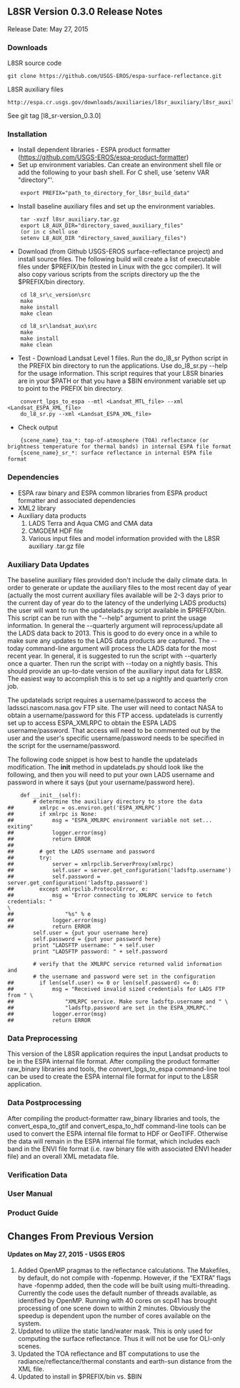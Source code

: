 ## L8SR Version 0.3.0 Release Notes
Release Date: May 27, 2015

### Downloads
L8SR source code

    git clone https://github.com/USGS-EROS/espa-surface-reflectance.git

L8SR auxiliary files

    http://espa.cr.usgs.gov/downloads/auxiliaries/l8sr_auxiliary/l8sr_auxiliary.tar.gz

See git tag [l8_sr-version_0.3.0]

### Installation
  * Install dependent libraries - ESPA product formatter (https://github.com/USGS-EROS/espa-product-formatter)
  * Set up environment variables.  Can create an environment shell file or add the following to your bash shell.  For C shell, use 'setenv VAR "directory"'.
```
    export PREFIX="path_to_directory_for_l8sr_build_data"
```

  * Install baseline auxiliary files and set up the environment variables.
```
    tar -xvzf l8sr_auxiliary.tar.gz
    export L8_AUX_DIR="directory_saved_auxiliary_files"
    (or in c shell use 
    setenv L8_AUX_DIR "directory_saved_auxiliary_files")
```

  * Download (from Github USGS-EROS surface-reflectance project) and install source files. The following build will create a list of executable files under $PREFIX/bin (tested in Linux with the gcc compiler). It will also copy various scripts from the scripts directory up the the $PREFIX/bin directory.
```
    cd l8_sr\c_version\src
    make
    make install
    make clean

    cd l8_sr\landsat_aux\src
    make
    make install
    make clean
```

  * Test - Download Landsat Level 1 files.  Run the do\_l8\_sr Python script in the PREFIX bin directory to run the applications.  Use do\_l8\_sr.py --help for the usage information.  This script requires that your L8SR binaries are in your $PATH or that you have a $BIN environment variable set up to point to the PREFIX bin directory.
```
    convert_lpgs_to_espa --mtl <Landsat_MTL_file> --xml <Landsat_ESPA_XML_file>
    do_l8_sr.py --xml <Landsat_ESPA_XML_file>
```

  * Check output
```
    {scene_name}_toa_*: top-of-atmosphere (TOA) reflectance (or brightness temperature for thermal bands) in internal ESPA file format
    {scene_name}_sr_*: surface reflectance in internal ESPA file format
```

### Dependencies
  * ESPA raw binary and ESPA common libraries from ESPA product formatter and associated dependencies
  * XML2 library
  * Auxiliary data products
    1. LADS Terra and Aqua CMG and CMA data
    2. CMGDEM HDF file
    3. Various input files and model information provided with the L8SR auxiliary .tar.gz file

### Auxiliary Data Updates
The baseline auxiliary files provided don't include the daily climate data.  In order to generate or update the auxiliary files to the most recent day of year (actually the most current auxiliary files available will be 2-3 days prior to the current day of year do to the latency of the underlying LADS products) the user will want to run the updatelads.py script available in $PREFIX/bin.  This script can be run with the "--help" argument to print the usage information.  In general the --quarterly argument will reprocess/update all the LADS data back to 2013.  This is good to do every once in a while to make sure any updates to the LADS data products are captured.  The --today command-line argument will process the LADS data for the most recent year.  In general, it is suggested to run the script with --quarterly once a quarter.  Then run the script with --today on a nightly basis.  This should provide an up-to-date version of the auxiliary input data for L8SR.  The easiest way to accomplish this is to set up a nightly and quarterly cron job.

The updatelads script requires a username/password to access the ladssci.nascom.nasa.gov FTP site.  The user will need to contact NASA to obtain a username/password for this FTP access.  updatelads is currently set up to access ESPA_XMLRPC to obtain the ESPA LADS username/password.  That access will need to be commented out by the user and the user's specific username/password needs to be specified in the script for the username/password.

The following code snippet is how best to handle the updatelads modification.  The __init__ method in updatelads.py should look like the following, and then you will need to put your own LADS username and password in where it says {put your username/password here}.

```
    def __init__(self):
        # determine the auxiliary directory to store the data
##        xmlrpc = os.environ.get('ESPA_XMLRPC')
##        if xmlrpc is None:
##            msg = "ESPA_XMLRPC environment variable not set... exiting"
##            logger.error(msg)
##            return ERROR
##
##        # get the LADS username and password
##        try:
##            server = xmlrpclib.ServerProxy(xmlrpc)
##            self.user = server.get_configuration('ladsftp.username')
##            self.password = server.get_configuration('ladsftp.password')
##        except xmlrpclib.ProtocolError, e:
##            msg = "Error connecting to XMLRPC service to fetch credentials: " 
\               
##                "%s" % e
##            logger.error(msg)
##            return ERROR
        self.user = {put your username here}
        self.password = {put your password here}
        print "LADSFTP username: " + self.user
        print "LADSFTP password: " + self.password

        # verify that the XMLRPC service returned valid information and
        # the username and password were set in the configuration
##        if len(self.user) <= 0 or len(self.password) <= 0:
##            msg = "Received invalid sized credentials for LADS FTP from " \
##                "XMLRPC service. Make sure ladsftp.username and " \
##                "ladsftp.password are set in the ESPA_XMLRPC."
##            logger.error(msg)
##            return ERROR
```

### Data Preprocessing
This version of the L8SR application requires the input Landsat products to be in the ESPA internal file format.  After compiling the product formatter raw\_binary libraries and tools, the convert\_lpgs\_to\_espa command-line tool can be used to create the ESPA internal file format for input to the L8SR application.

### Data Postprocessing
After compiling the product-formatter raw\_binary libraries and tools, the convert\_espa\_to\_gtif and convert\_espa\_to\_hdf command-line tools can be used to convert the ESPA internal file format to HDF or GeoTIFF.  Otherwise the data will remain in the ESPA internal file format, which includes each band in the ENVI file format (i.e. raw binary file with associated ENVI header file) and an overall XML metadata file.

### Verification Data

### User Manual

### Product Guide

## Changes From Previous Version
#### Updates on May 27, 2015 - USGS EROS
  1. Added OpenMP pragmas to the reflectance calculations.  The Makefiles, by default, do not compile with -fopenmp.  However, if the “EXTRA” flags have -fopenmp added, then the code will be built using multi-threading.  Currently the code uses the default number of threads available, as identified by OpenMP.  Running with 40 cores on scp41 has brought processing of one scene down to within 2 minutes. Obviously the speedup is dependent upon the number of cores available on the system.
  2. Updated to utilize the static land/water mask.  This is only used for computing the surface reflectance.  Thus it will not be use for OLI-only scenes.
  3. Updated the TOA reflectance and BT computations to use the radiance/reflectance/thermal constants and earth-sun distance from the XML file.
  4. Updated to install in $PREFIX/bin vs. $BIN
